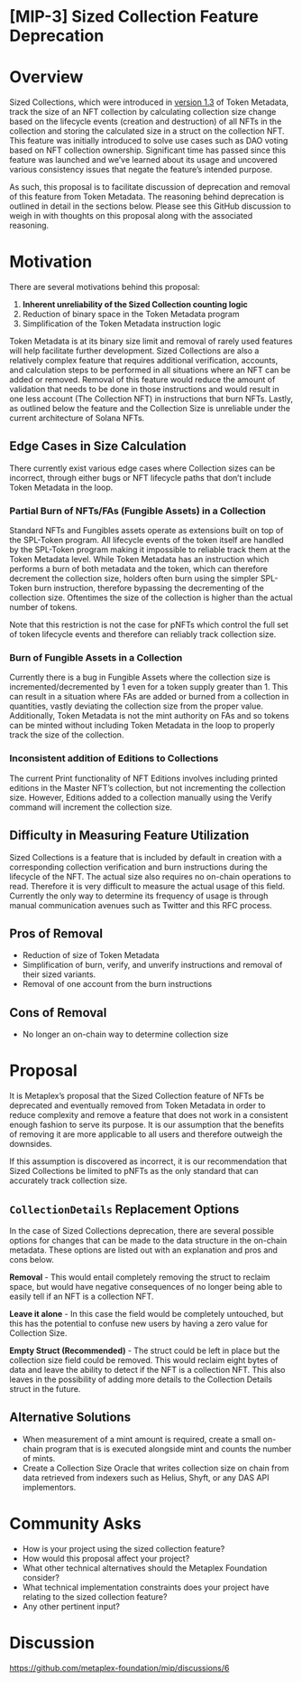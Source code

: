 # [MIP-3] Sized Collection Feature Deprecation

# Overview

Sized Collections, which were introduced in [version 1.3](https://docs.metaplex.com/programs/token-metadata/changelog/v1.3) of Token Metadata, track the size of an NFT collection by calculating collection size change based on the lifecycle events (creation and destruction) of all NFTs in the collection and storing the calculated size in a struct on the collection NFT. This feature was initially introduced to solve use cases such as DAO voting based on NFT collection ownership. Significant time has passed since this feature was launched and we’ve learned about its usage and uncovered various consistency issues that negate the feature’s intended purpose.

As such, this proposal is to facilitate discussion of deprecation and removal of this feature from Token Metadata. The reasoning behind deprecation is outlined in detail in the sections below. Please see this GitHub discussion to weigh in with thoughts on this proposal along with the associated reasoning.

# Motivation

There are several motivations behind this proposal:

1. **Inherent unreliability of the Sized Collection counting logic**
2. Reduction of binary space in the Token Metadata program
3. Simplification of the Token Metadata instruction logic

Token Metadata is at its binary size limit and removal of rarely used features will help facilitate further development. Sized Collections are also a relatively complex feature that requires additional verification, accounts, and calculation steps to be performed in all situations where an NFT can be added or removed.  Removal of this feature would reduce the amount of validation that needs to be done in those instructions and would result in one less account (The Collection NFT) in instructions that burn NFTs. Lastly, as outlined below the feature and the Collection Size is unreliable under the current architecture of Solana NFTs.

## Edge Cases in Size Calculation

There currently exist various edge cases where Collection sizes can be incorrect, through either bugs or NFT lifecycle paths that don’t include Token Metadata in the loop.

### Partial Burn of NFTs/FAs (Fungible Assets) in a Collection

Standard NFTs and Fungibles assets operate as extensions built on top of the SPL-Token program. All lifecycle events of the token itself are handled by the SPL-Token program making it impossible to reliable track them at the Token Metadata level. While Token Metadata has an instruction which performs a burn of both metadata and the token, which can therefore decrement the collection size, holders often burn using the simpler SPL-Token burn instruction, therefore bypassing the decrementing of the collection size. Oftentimes the size of the collection is higher than the actual number of tokens.

Note that this restriction is not the case for pNFTs which control the full set of token lifecycle events and therefore can reliably track collection size.

### Burn of Fungible Assets in a Collection

Currently there is a bug in Fungible Assets where the collection size is incremented/decremented by 1 even for a token supply greater than 1. This can result in a situation where FAs are added or burned from a collection in quantities, vastly deviating the collection size from the proper value. Additionally, Token Metadata is not the mint authority on FAs and so tokens can be minted without including Token Metadata in the loop to properly track the size of the collection.

### Inconsistent addition of Editions to Collections

The current Print functionality of NFT Editions involves including printed editions in the Master NFT’s collection, but not incrementing the collection size. However, Editions added to a collection manually using the Verify command will increment the collection size.

## Difficulty in Measuring Feature Utilization

Sized Collections is a feature that is included by default in creation with a corresponding collection verification and burn instructions during the lifecycle of the NFT. The actual size also requires no on-chain operations to read. Therefore it is very difficult to measure the actual usage of this field. Currently the only way to determine its frequency of usage is through manual communication avenues such as Twitter and this RFC process.

## Pros of Removal

- Reduction of size of Token Metadata
- Simplification of burn, verify, and unverify instructions and removal of their sized variants.
- Removal of one account from the burn instructions

## Cons of Removal

- No longer an on-chain way to determine collection size

# Proposal

It is Metaplex’s proposal that the Sized Collection feature of NFTs be deprecated and eventually removed from Token Metadata in order to reduce complexity and remove a feature that does not work in a consistent enough fashion to serve its purpose. It is our assumption that the benefits of removing it are more applicable to all users and therefore outweigh the downsides.

If this assumption is discovered as incorrect, it is our recommendation that Sized Collections be limited to pNFTs as the only standard that can accurately track collection size.

## `CollectionDetails` Replacement Options

In the case of Sized Collections deprecation, there are several possible options for changes that can be made to the data structure in the on-chain metadata. These options are listed out with an explanation and pros and cons below.

**Removal** - This would entail completely removing the struct to reclaim space, but would have negative consequences of no longer being able to easily tell if an NFT is a collection NFT.

**Leave it alone** - In this case the field would be completely untouched, but this has the potential to confuse new users by having a zero value for Collection Size.

**Empty Struct (Recommended)** - The struct could be left in place but the collection size field could be removed. This would reclaim eight bytes of data and leave the ability to detect if the NFT is a collection NFT. This also leaves in the possibility of adding more details to the Collection Details struct in the future.

## Alternative Solutions

- When measurement of a mint amount is required, create a small on-chain program that is is executed alongside mint and counts the number of mints.
- Create a Collection Size Oracle that writes collection size on chain from data retrieved from indexers such as Helius, Shyft, or any DAS API implementors.

# Community Asks

- How is your project using the sized collection feature?
- How would this proposal affect your project?
- What other technical alternatives should the Metaplex Foundation consider?
- What technical implementation constraints does your project have relating to the sized collection feature?
- Any other pertinent input?

# Discussion
https://github.com/metaplex-foundation/mip/discussions/6
